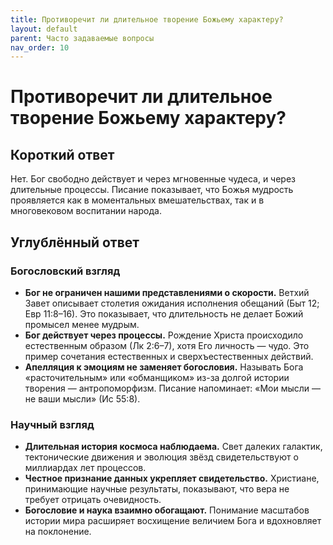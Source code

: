```yaml
---
title: Противоречит ли длительное творение Божьему характеру?
layout: default
parent: Часто задаваемые вопросы
nav_order: 10
---
```


# Противоречит ли длительное творение Божьему характеру?

## Короткий ответ

Нет. Бог свободно действует и через мгновенные чудеса, и через длительные процессы. Писание показывает, что Божья мудрость проявляется как в моментальных вмешательствах, так и в многовековом воспитании народа.

## Углублённый ответ

### Богословский взгляд

- **Бог не ограничен нашими представлениями о скорости.** Ветхий Завет описывает столетия ожидания исполнения обещаний (Быт 12; Евр 11:8–16). Это показывает, что длительность не делает Божий промысел менее мудрым.
- **Бог действует через процессы.** Рождение Христа происходило естественным образом (Лк 2:6–7), хотя Его личность — чудо. Это пример сочетания естественных и сверхъестественных действий.
- **Апелляция к эмоциям не заменяет богословия.** Называть Бога «расточительным» или «обманщиком» из-за долгой истории творения — антропоморфизм. Писание напоминает: «Мои мысли — не ваши мысли» (Ис 55:8).

### Научный взгляд

- **Длительная история космоса наблюдаема.** Свет далеких галактик, тектонические движения и эволюция звёзд свидетельствуют о миллиардах лет процессов.
- **Честное признание данных укрепляет свидетельство.** Христиане, принимающие научные результаты, показывают, что вера не требует отрицать очевидность.
- **Богословие и наука взаимно обогащают.** Понимание масштабов истории мира расширяет восхищение величием Бога и вдохновляет на поклонение.
